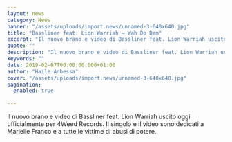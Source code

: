 ```yaml
---
layout: news
category: News
banner: "/assets/uploads/import.news/unnamed-3-640x640.jpg"
title: "Bassliner feat. Lion Warriah – Wah Do Dem"
excerpt: "Il nuovo brano e video di Bassliner feat. Lion Warriah uscito oggi ufficialmente per 4Weed Records. Il singolo e il video sono dedicati a Marielle Franco e a tutte le vittime di abusi di potere"
quote: ""
description: "Il nuovo brano e video di Bassliner feat. Lion Warriah uscito oggi ufficialmente per 4Weed Records. Il singolo e il video sono dedicati a Marielle Franco e a tutte le vittime di abusi di potere"
keywords: ""
date: 2019-02-07T00:00:00.000+01:00
author: "Haile Anbessa"
cover: "/assets/uploads/import.news/unnamed-3-640x640.jpg"
pagination:
  enabled: true

---
```


Il nuovo brano e video di Bassliner feat. Lion Warriah uscito oggi ufficialmente per 4Weed Records. Il singolo e il video sono dedicati a Marielle Franco e a tutte le vittime di abusi di potere.